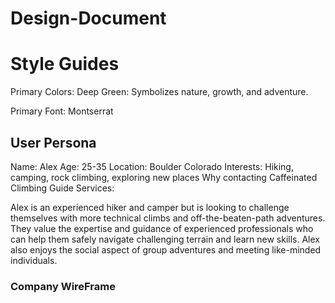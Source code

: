 # Design-Document
<h1>Style Guides</h1>
Primary Colors:
Deep Green: Symbolizes nature, growth, and adventure.

Primary Font: Montserrat

<h2>User Persona</h2>
Name: Alex
Age: 25-35
Location: Boulder Colorado
Interests: Hiking, camping, rock climbing, exploring new places
Why contacting Caffeinated Climbing Guide Services:

Alex is an experienced hiker and camper but is looking to challenge themselves with more technical climbs and off-the-beaten-path adventures. They value the expertise and guidance of experienced professionals who can help them safely navigate challenging terrain and learn new skills. Alex also enjoys the social aspect of group adventures and meeting like-minded individuals.

<h3>Company WireFrame</h3>
